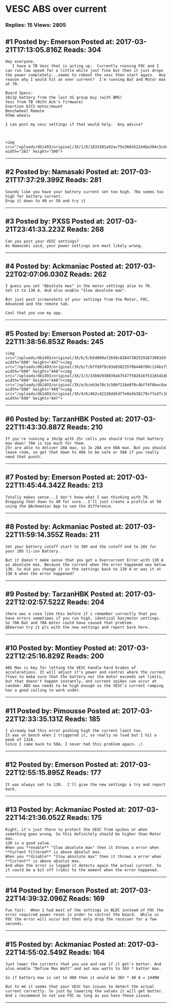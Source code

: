 # VESC ABS over current

### Replies: 15 Views: 2805

## \#1 Posted by: Emerson Posted at: 2017-03-21T17:13:05.816Z Reads: 304

```
Hey everyone,
   I have a TB Vesc that is acting up.  Currently running FOC and I can run low speed for a little while just fine but then it just drops the power completely...seems to reboot the vesc then start again.  Any reason why I would hit an over current?  I'm running Bat and Motor max at 70.  

Board Specs:
10s3p battery from the last US group buy (with BMS)
Vesc from TB (With Ack's firmware)
Enertion 6372 motor/mount
Benchwheel Remote
97mm wheels

I can post my vesc settings if that would help.  Any advice?



<img src="/uploads/db1493/original/3X/1/8/1833301a92acf5e366452244be304c5cdc740159.png" width="281" height="500">
```

---
## \#2 Posted by: Namasaki Posted at: 2017-03-21T17:37:29.399Z Reads: 281

```
Sounds like you have your battery current set too high. 70a seems too high for battery current.
Drop it down to 40 or 50 and try it
```

---
## \#3 Posted by: PXSS Posted at: 2017-03-21T23:41:33.223Z Reads: 268

```
Can you post your VESC settings?
As Namasaki said, your power settings are most likely wrong.
```

---
## \#4 Posted by: Ackmaniac Posted at: 2017-03-22T02:07:06.030Z Reads: 262

```
I guess you set "Absolute max" in the motor settings also to 70.
Set it to 130 A. And also enable "Slow absolute max".

But just post screenshots of your settings from the Motor, FOC, Advanced and the remote tab.

Cool that you use my app.
```

---
## \#5 Posted by: Emerson Posted at: 2017-03-22T11:38:56.853Z Reads: 245

```
<img src="/uploads/db1493/original/3X/b/5/b5d009af2b58c838473025291873083d3face63d.JPG" width="690" height="447"><img src="/uploads/db1493/original/3X/b/7/b7fd9f9c83e83823570b446f00c134b1f5f25569.JPG" width="690" height="448"><img src="/uploads/db1493/original/3X/3/3/33b02938039a675477582616f5316541dbd6042c.JPG" width="690" height="448"><img src="/uploads/db1493/original/3X/e/b/eb3e78c3c50bf116e8f8c4bff4f6bec6ac313bd5.JPG" width="690" height="449"><img src="/uploads/db1493/original/3X/4/6/462c42326dd5df7e0a5b38179cf7a3fc160a43b4.JPG" width="690" height="447">
```

---
## \#6 Posted by: TarzanHBK Posted at: 2017-03-22T11:43:30.887Z Reads: 210

```
If you´re running a 10s3p with 25r cells you should trim that battery max down! 70A is too much for them.
25r are able to deliver 20A max, so 3x 20A are 60A max. But you should leave room, so get that down to 40A to be safe or 50A if you really need that punch.
```

---
## \#7 Posted by: Emerson Posted at: 2017-03-22T11:45:44.342Z Reads: 213

```
Totally makes sense...I don't know what I was thinking with 70.  Dropping that down to 40 for sure...I'll just create a profile at 50 using the @Ackmaniac App to see the difference.
```

---
## \#8 Posted by: Ackmaniac Posted at: 2017-03-22T11:59:14.355Z Reads: 211

```
Set your battery cutoff start to 30V and the cutoff end to 28V for your 10S li-ion Battery.

But it doesn't make sense that you get a Overcurrent Error with 130 A as absolute max. Because the current when the error happened was below 130. So did you change it in the settings back to 130 A or was it at 130 A when the error happened?
```

---
## \#9 Posted by: TarzanHBK Posted at: 2017-03-22T12:02:57.522Z Reads: 204

```
there was a case like this before if i remember correctly that you have errors sometimes if you run high, identical bat/motor settings. So 70A Bat and 70A motor could have caused that problem.
@Emerson try it pls with the new settings and report back here.
```

---
## \#10 Posted by: Montiey Posted at: 2017-03-22T12:25:16.829Z Reads: 200

```
ABS Max is key for letting the VESC handle hard brakes of accelerations. It will adjust it's power and control where the current flows to make sure that the battery nor the motor exceeds set limits, but that doesn't happen instantly, and current spikes can occur at random- ABS max needs to be high enough so the VESC's current ramping has a good ceiling to work under.
```

---
## \#11 Posted by: Pimousse Posted at: 2017-03-22T12:33:35.131Z Reads: 185

```
I already had this error pushing high the current limit too.
It was on bench when I triggered it, so really no load but I hit a peak of 132A.
Since I came back to 50A, I never had this problem again. ;)
```

---
## \#12 Posted by: Emerson Posted at: 2017-03-22T12:55:15.895Z Reads: 177

```
It was always set to 130.  I'll give the new settings a try and report back.
```

---
## \#13 Posted by: Ackmaniac Posted at: 2017-03-22T14:21:36.052Z Reads: 175

```
Right, it's just there to protect the VESC from spikes or when something goes wrong. So this definitely should be higher than Motor max.
130 is a good value.
When you **enable** "Slow absolute max" then it throws a error when **Current filtered** is above absolut max.
When you **disable** "Slow absolute max" then it throws a error when **Current** is above absolut max.
And when the error is logged it detects again the actual current. So it could be a bit off (<1ms) to the moment when the error happened.
```

---
## \#14 Posted by: Emerson Posted at: 2017-03-22T14:39:32.096Z Reads: 169

```
Fun fact:  When I had most of the settings in BLDC instead of FOC the error required power reset in order to control the board.  While in FOC the error will occur but then only drop the receiver for a few seconds.
```

---
## \#15 Posted by: Ackmaniac Posted at: 2017-03-22T14:55:02.549Z Reads: 164

```
Just lower the currents that you use and see if it get's better. And also enable "Define Max Watt" and set max watts to 36V * batter max.

So if battery max is set to 40A then it would be 36V * 40 A = 1440W

But to me it seems that your VESC has issues to detect the actual current correctly. So just by lowering the values it will get better. And i recommend to not use FOC as long as you have these issues.
```

---
